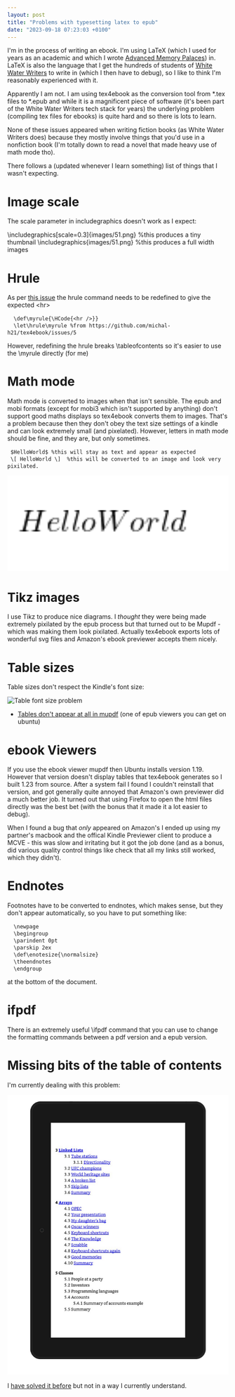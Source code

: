 ```yaml
---
layout: post
title: "Problems with typesetting latex to epub"
date: "2023-09-18 07:23:03 +0100"
---
```


I'm in the process of writing an ebook. I'm using LaTeX (which I used for years as an academic and which I wrote [Advanced Memory Palaces](https://www.amazon.co.uk/Advanced-Memory-Palaces-second-should/dp/B09GJFZ6JM)) in. LaTeX is also the language that I get the hundreds of students of [White Water Writers](https://whitewaterwriters.com/) to write in (which I then have to debug), so I like to think I'm reasonably experienced with it. 

Apparently I am not. I am using tex4ebook as the conversion tool from *.tex files to *.epub and while it is a magnificent piece of software (it's been part of the White Water Writers tech stack for years) the underlying problem (compiling tex files for ebooks) is quite hard and so there is lots to learn. 

None of these issues appeared when writing fiction books (as White Water Writers does) because they mostly involve things that you'd use in a nonfiction book (I'm totally down to read a novel that made heavy use of math mode tho). 

There follows a (updated whenever I learn something) list of things that I wasn't expecting. 


# Image scale
The scale parameter in includegraphics doesn't work as I expect: 

   \includegraphics[scale=0.3]{images/51.png} %this produces a tiny thumbnail 
   \includegraphics{images/51.png} %this produces a full width images

# Hrule

As per [this issue](https://github.com/michal-h21/tex4ebook/issues/5) the hrule command needs to be redefined to give the expected \<hr\>

 ``` 
   \def\myrule{\HCode{<hr />}}
   \let\hrule\myrule %from https://github.com/michal-h21/tex4ebook/issues/5

```

However, redefining the hrule breaks \tableofcontents so it's easier to use the \myrule directly (for me) 


# Math mode 
Math mode is converted to images when that isn't sensible.  The  epub and mobi formats (except for mobi3 which isn't supported by anything) don't support good maths displays so tex4ebook converts them to images. That's a problem because then they don't obey the text size settings of a kindle and can look extremely small (and pixelated). However, letters in math mode should be fine, and they are, but only sometimes.

 ``` 
  $HelloWorld$ %this will stay as text and appear as expected 
  \[ HelloWorld \]  %this will be converted to an image and look very pixilated. 

```

![Hello World looking very pixelated](/assets/images/helloworldpixelated.png)


# Tikz images 
I use Tikz to produce nice diagrams.  I _thought_ they were being made extremely pixilated by the epub process but that turned out to be Mupdf - which was making them look pixilated. Actually tex4ebook exports lots of wonderful svg files and Amazon's ebook previewer accepts them nicely. 

# Table sizes
Table sizes don't respect the Kindle's font size: 

![Table font size problem](/assets/images/tablefontsizeproblem.png)

* [Tables don't appear at all in mupdf](https://tex.stackexchange.com/questions/700910/tabular-NOT-showing-with-tex4ebook/700911#700911) (one of epub viewers you can get on ubuntu) 

# ebook Viewers
If you use the ebook viewer mupdf then Ubuntu installs version 1.19. However that version doesn't display tables that tex4ebook generates so I built 1.23 from source.  After a system fail I found I couldn't reinstall that version, and got generally quite annoyed that Amazon's own previewer did a much better job.  It turned out that using Firefox to open the html files directly was the best bet (with the bonus that it made it a lot easier to debug).  

When I found a bug that _only_ appeared on Amazon's I ended up using my partner's macbook and the offical Kindle Previewer client to produce a MCVE - this was slow and irritating but it got the job done (and as a bonus, did various quality control things like check that all my links still worked, which they didn't). 

# Endnotes
Footnotes have to be converted to endnotes, which makes sense, but they don't appear automatically, so you have to put something like:


      \newpage
      \begingroup
      \parindent 0pt
      \parskip 2ex
      \def\enotesize{\normalsize}
      \theendnotes
      \endgroup

at the bottom of the document. 

# ifpdf 

There is an extremely useful \ifpdf command that you can use to change the formatting commands between a pdf version and a epub version.  



# Missing bits of the table of contents

I'm currently dealing with this problem: 

![toc](/assets/images/tocprob.png)

I [have solved it before](https://tex.stackexchange.com/questions/703802/why-is-a-single-line-in-this-table-of-contents-NOT-a-link-tex4ebook-on-kindle) but not in a way I currently understand. 
